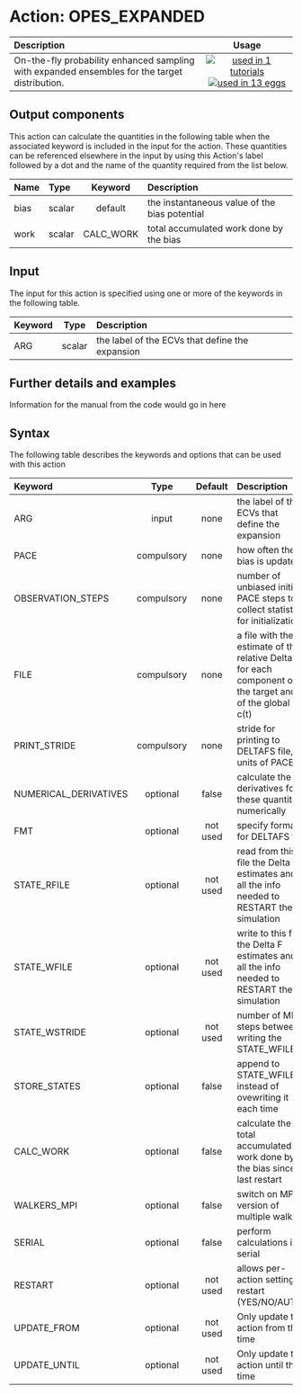# Action: OPES_EXPANDED

| Description    | Usage |
|:--------|:--------:|
| On-the-fly probability enhanced sampling with expanded ensembles for the target distribution. | [![used in 1 tutorials](https://img.shields.io/badge/tutorials-1-green.svg)](https://www.plumed-tutorials.org/browse.html?search=OPES_EXPANDED)[![used in 13 eggs](https://img.shields.io/badge/nest-13-green.svg)](https://www.plumed-nest.org/browse.html?search=OPES_EXPANDED) | 

## Output components

This action can calculate the quantities in the following table when the associated keyword is included in the input for the action. These quantities can be referenced elsewhere in the input by using this Action's label followed by a dot and the name of the quantity required from the list below.

| Name | Type | Keyword | Description |
|:-------|:-----|:----:|:-------|
| bias | scalar | default | the instantaneous value of the bias potential | 
| work | scalar | CALC_WORK | total accumulated work done by the bias | 


## Input

The input for this action is specified using one or more of the keywords in the following table.

| Keyword |  Type | Description |
|:--------|:------:|:-----------|
| ARG | scalar | the label of the ECVs that define the expansion |


## Further details and examples 
Information for the manual from the code would go in here 
## Syntax 
The following table describes the keywords and options that can be used with this action 

| Keyword | Type | Default | Description |
|:-------|:----:|:-------:|:-----------|
| ARG | input | none | the label of the ECVs that define the expansion |
| PACE | compulsory | none | how often the bias is updated |
| OBSERVATION_STEPS | compulsory | none |  number of unbiased initial PACE steps to collect statistics for initialization |
| FILE | compulsory | none |  a file with the estimate of the relative Delta F for each component of the target and of the global c(t) |
| PRINT_STRIDE | compulsory | none |  stride for printing to DELTAFS file, in units of PACE |
| NUMERICAL_DERIVATIVES | optional | false |  calculate the derivatives for these quantities numerically |
| FMT | optional | not used | specify format for DELTAFS file |
| STATE_RFILE | optional | not used | read from this file the Delta F estimates and all the info needed to RESTART the simulation |
| STATE_WFILE | optional | not used | write to this file the Delta F estimates and all the info needed to RESTART the simulation |
| STATE_WSTRIDE | optional | not used | number of MD steps between writing the STATE_WFILE |
| STORE_STATES | optional | false |  append to STATE_WFILE instead of ovewriting it each time |
| CALC_WORK | optional | false |  calculate the total accumulated work done by the bias since last restart |
| WALKERS_MPI | optional | false |  switch on MPI version of multiple walkers |
| SERIAL | optional | false |  perform calculations in serial |
| RESTART | optional | not used | allows per-action setting of restart (YES/NO/AUTO) |
| UPDATE_FROM | optional | not used | Only update this action from this time |
| UPDATE_UNTIL | optional | not used | Only update this action until this time |
